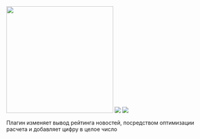 <img style="width: 280px; height: 280px;" src="https://storea.ru/engine/skins/images/rating.png">
<img src="https://img.shields.io/badge/-DLE%2015.*-brightgreen">
<img src="https://img.shields.io/badge/-BETA Version 1.1-red">

Плагин изменяет вывод рейтинга новостей, посредством оптимизации расчета и добавляет цифру в целое число
